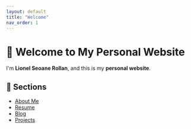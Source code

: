 ```yaml
---
layout: default
title: "Welcome"
nav_order: 1
---
```


# 👋 Welcome to My Personal Website

I'm **Lionel Seoane Rollan**, and this is my **personal website**.

## 📖 Sections
- [About Me](about.md)
- [Resume](resume.md)
- [Blog](blog.md)
- [Projects](projects.md)